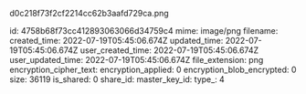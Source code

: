 d0c218f73f2cf2214cc62b3aafd729ca.png

id: 4758b68f73cc412893063066d34759c4
mime: image/png
filename: 
created_time: 2022-07-19T05:45:06.674Z
updated_time: 2022-07-19T05:45:06.674Z
user_created_time: 2022-07-19T05:45:06.674Z
user_updated_time: 2022-07-19T05:45:06.674Z
file_extension: png
encryption_cipher_text: 
encryption_applied: 0
encryption_blob_encrypted: 0
size: 36119
is_shared: 0
share_id: 
master_key_id: 
type_: 4